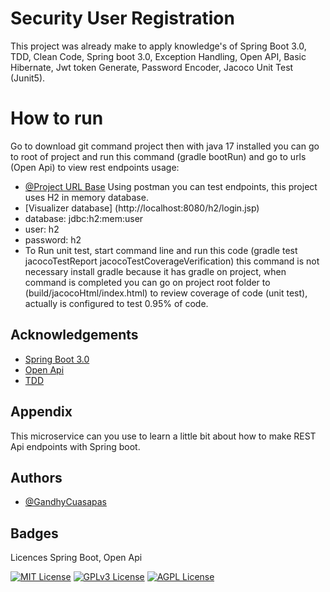 
# Security User Registration

This project was already make to apply knowledge's of Spring Boot 3.0, TDD, Clean Code, Spring boot 3.0, Exception Handling, Open API, Basic Hibernate, Jwt token Generate, Password Encoder, Jacoco Unit Test (Junit5).

# How to run
Go to download git command project then with java 17 installed you can go to root of project and run this command (gradle bootRun) and go to urls (Open Api) to view rest endpoints usage:

- [@Project URL Base](http://localhost:8080/swagger-ui/index.html#/user-controller/create)
Using postman you can test endpoints, this project uses H2 in memory database.
- [Visualizer database] (http://localhost:8080/h2/login.jsp)
- database: jdbc:h2:mem:user
- user: h2
- password: h2
- To Run unit test, start command line and run this code (gradle test jacocoTestReport jacocoTestCoverageVerification) this command is not necessary install gradle because it has gradle on project, when command is completed you can go on project root folder to (build/jacocoHtml/index.html) to review coverage of code (unit test), actually is configured to test 0.95% of code.  
## Acknowledgements

- [Spring Boot 3.0](https://spring.io/blog/2022/05/24/preparing-for-spring-boot-3-0)
- [Open Api](https://springdoc.org/v2/)
- [TDD](https://www.paradigmadigital.com/dev/tdd-como-metodologia-de-diseno-de-software/)


## Appendix

This microservice can you use to learn a little bit about how  to make REST Api endpoints with Spring boot.



## Authors

- [@GandhyCuasapas](https://github.com/LeandriT)


## Badges

Licences Spring Boot, Open Api

[![MIT License](https://img.shields.io/badge/License-MIT-green.svg)](https://choosealicense.com/licenses/mit/)
[![GPLv3 License](https://img.shields.io/badge/License-GPL%20v3-yellow.svg)](https://opensource.org/licenses/)
[![AGPL License](https://img.shields.io/badge/license-AGPL-blue.svg)](http://www.gnu.org/licenses/agpl-3.0)

